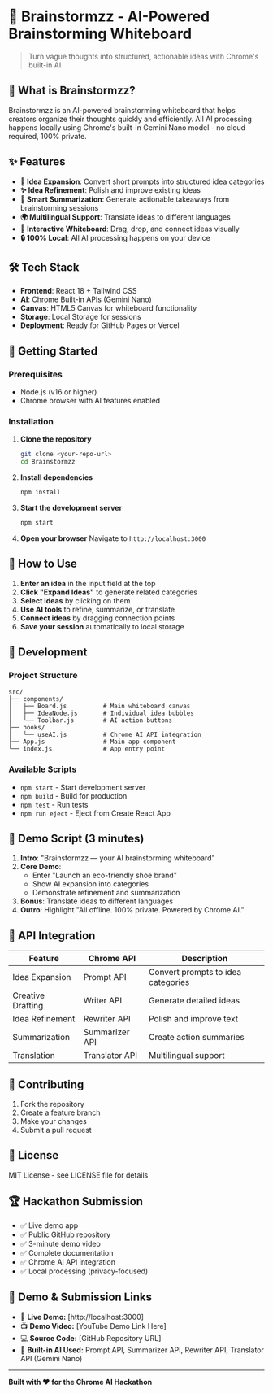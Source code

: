 # 🎯 Brainstormzz - AI-Powered Brainstorming Whiteboard

> Turn vague thoughts into structured, actionable ideas with Chrome's built-in AI

## 🚀 What is Brainstormzz?

Brainstormzz is an AI-powered brainstorming whiteboard that helps creators organize their thoughts quickly and efficiently. All AI processing happens locally using Chrome's built-in Gemini Nano model - no cloud required, 100% private.

## ✨ Features

- **🧠 Idea Expansion**: Convert short prompts into structured idea categories
- **✨ Idea Refinement**: Polish and improve existing ideas
- **📝 Smart Summarization**: Generate actionable takeaways from brainstorming sessions
- **🌍 Multilingual Support**: Translate ideas to different languages
- **🎨 Interactive Whiteboard**: Drag, drop, and connect ideas visually
- **🔒 100% Local**: All AI processing happens on your device

## 🛠️ Tech Stack

- **Frontend**: React 18 + Tailwind CSS
- **AI**: Chrome Built-in APIs (Gemini Nano)
- **Canvas**: HTML5 Canvas for whiteboard functionality
- **Storage**: Local Storage for sessions
- **Deployment**: Ready for GitHub Pages or Vercel

## 🚀 Getting Started

### Prerequisites
- Node.js (v16 or higher)
- Chrome browser with AI features enabled

### Installation

1. **Clone the repository**
   ```bash
   git clone <your-repo-url>
   cd Brainstormzz
   ```

2. **Install dependencies**
   ```bash
   npm install
   ```

3. **Start the development server**
   ```bash
   npm start
   ```

4. **Open your browser**
   Navigate to `http://localhost:3000`

## 🎯 How to Use

1. **Enter an idea** in the input field at the top
2. **Click "Expand Ideas"** to generate related categories
3. **Select ideas** by clicking on them
4. **Use AI tools** to refine, summarize, or translate
5. **Connect ideas** by dragging connection points
6. **Save your session** automatically to local storage

## 🔧 Development

### Project Structure
```
src/
├── components/
│   ├── Board.js          # Main whiteboard canvas
│   ├── IdeaNode.js       # Individual idea bubbles
│   └── Toolbar.js        # AI action buttons
├── hooks/
│   └── useAI.js          # Chrome AI API integration
├── App.js                # Main app component
└── index.js              # App entry point
```

### Available Scripts

- `npm start` - Start development server
- `npm build` - Build for production
- `npm test` - Run tests
- `npm run eject` - Eject from Create React App

## 🌟 Demo Script (3 minutes)

1. **Intro**: "Brainstormzz — your AI brainstorming whiteboard"
2. **Core Demo**: 
   - Enter "Launch an eco-friendly shoe brand"
   - Show AI expansion into categories
   - Demonstrate refinement and summarization
3. **Bonus**: Translate ideas to different languages
4. **Outro**: Highlight "All offline. 100% private. Powered by Chrome AI."

## 📝 API Integration

| Feature | Chrome API | Description |
|---------|------------|-------------|
| Idea Expansion | Prompt API | Convert prompts to idea categories |
| Creative Drafting | Writer API | Generate detailed ideas |
| Idea Refinement | Rewriter API | Polish and improve text |
| Summarization | Summarizer API | Create action summaries |
| Translation | Translator API | Multilingual support |

## 🤝 Contributing

1. Fork the repository
2. Create a feature branch
3. Make your changes
4. Submit a pull request

## 📄 License

MIT License - see LICENSE file for details

## 🏆 Hackathon Submission

- ✅ Live demo app
- ✅ Public GitHub repository
- ✅ 3-minute demo video
- ✅ Complete documentation
- ✅ Chrome AI API integration
- ✅ Local processing (privacy-focused)

## 🎥 Demo & Submission Links

- 🔗 **Live Demo:** [http://localhost:3000]
- 📺 **Demo Video:** [YouTube Demo Link Here]
- 💻 **Source Code:** [GitHub Repository URL]
- 🧠 **Built-in AI Used:** Prompt API, Summarizer API, Rewriter API, Translator API (Gemini Nano)


---

**Built with ❤️ for the Chrome AI Hackathon**